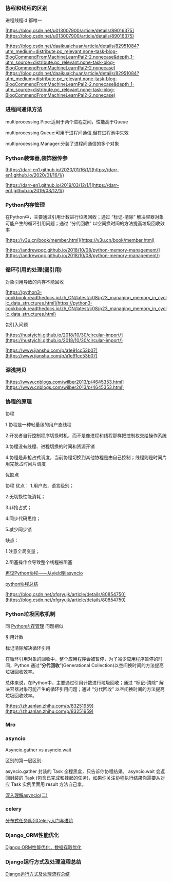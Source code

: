 ### 协程和线程的区别

进程线程id 都唯一

[https://blog.csdn.net/u013007900/article/details/89016375](https://blog.csdn.net/u013007900/article/details/89016375)

[https://blog.csdn.net/daaikuaichuan/article/details/82951084?utm_medium=distribute.pc_relevant.none-task-blog-BlogCommendFromMachineLearnPai2-2.nonecase&depth_1-utm_source=distribute.pc_relevant.none-task-blog-BlogCommendFromMachineLearnPai2-2.nonecase](https://blog.csdn.net/daaikuaichuan/article/details/82951084?utm_medium=distribute.pc_relevant.none-task-blog-BlogCommendFromMachineLearnPai2-2.nonecase&depth_1-utm_source=distribute.pc_relevant.none-task-blog-BlogCommendFromMachineLearnPai2-2.nonecase)

### 进程间通讯方法

multiprocessing.Pipe:适用于两个进程之间，性能高于Queue

multiprocessing.Queue:可用于进程间通信,但在进程池中失效

multiprocessing.Manager:分装了进程间通信的多个对象

### Python装饰器,装饰器传参

[https://darr-en1.github.io/2020/01/16/1/](https://darr-en1.github.io/2020/01/16/1/)

[https://darr-en1.github.io/2019/03/12/1/](https://darr-en1.github.io/2019/03/12/1/)

### Python内存管理

在Python中，主要通过引用计数进行垃圾回收；通过 “标记-清除” 解决容器对象可能产生的循环引用问题；通过 “分代回收” 以空间换时间的方法提高垃圾回收效率

[https://v3u.cn/book/member.html](https://v3u.cn/book/member.html)

[https://andrewpqc.github.io/2018/10/08/python-memory-management/](https://andrewpqc.github.io/2018/10/08/python-memory-management/)
### 循环引用的处理(弱引用)

对象引用导致的内存不能回收

[https://python3-cookbook.readthedocs.io/zh_CN/latest/c08/p23_managing_memory_in_cyclic_data_structures.html](https://python3-cookbook.readthedocs.io/zh_CN/latest/c08/p23_managing_memory_in_cyclic_data_structures.html)

包引入问题

[https://hustyichi.github.io/2018/10/30/circular-import/](https://hustyichi.github.io/2018/10/30/circular-import/)

[https://www.jianshu.com/p/a1e91cc53b07](https://www.jianshu.com/p/a1e91cc53b07)


### 深浅拷贝

[https://www.cnblogs.com/wilber2013/p/4645353.html](https://www.cnblogs.com/wilber2013/p/4645353.html)

### 协程的原理

协程

1.协程是一种轻量级的用户态线程

2.开发者自行控制程序切换时机，而不是像进程和线程那样把控制权交给操作系统

3.协程没有线程、进程切换的时间和资源开销

4.协程是非抢占式调度，当前协程切换到其他协程是由自己控制；线程则是时间片用完抢占时间片调度

优缺点

协程
优点：
1.用户态，语言级别；

2.无切换性能消耗；

3.非抢占式；

4.同步代码思维；

5.减少同步锁

缺点：

1.注意全局变量；

2.阻塞操作会导致整个线程被阻塞

[再议Python协程——从yield到asyncio](https://www.cnblogs.com/zingp/p/8678109.html#_label0)

[python协程总结](https://www.cnblogs.com/fengf233/p/11548769.html)

[https://blog.csdn.net/xfgryujk/article/details/80854750](https://blog.csdn.net/xfgryujk/article/details/80854750)

### Python垃圾回收机制

同 [Python内存管理](#Python内存管理) 问题相似

引用计数

标记清除解决循环引用

在循环引用对象的回收中，整个应用程序会被暂停，为了减少应用程序暂停的时间，Python 通过“**分代回收**”(Generational Collection)以空间换时间的方法提高垃圾回收效率。


总体来说，在Python中，主要通过引用计数进行垃圾回收；通过 “标记-清除” 解决容器对象可能产生的循环引用问题；通过 “分代回收” 以空间换时间的方法提高垃圾回收效率。

[https://zhuanlan.zhihu.com/p/83251959](https://zhuanlan.zhihu.com/p/83251959)

### Mro

### asyncio

Asyncio.gather vs asyncio.wait

区别的第一层区别:

asyncio.gather 封装的 Task 全程黑盒，只告诉你协程结果。
asyncio.wait 会返回封装的 Task (包含已完成和挂起的任务)，如果你关注协程执行结果你需要从对应 Task 实例里面用 result 方法自己拿。


[深入理解asyncio(二)](https://www.dongwm.com/post/understand-asyncio-2/)

### celery

[分布式任务队列Celery入门与进阶](https://www.cnblogs.com/wdliu/p/9517535.html)

### Django_ORM性能优化
[Django ORM性能优化，数据存取优化](https://www.jianshu.com/p/aded5b2029f6)

### Django运行方式及处理流程总结
[Django运行方式及处理流程总结](https://segmentfault.com/a/1190000002399134)